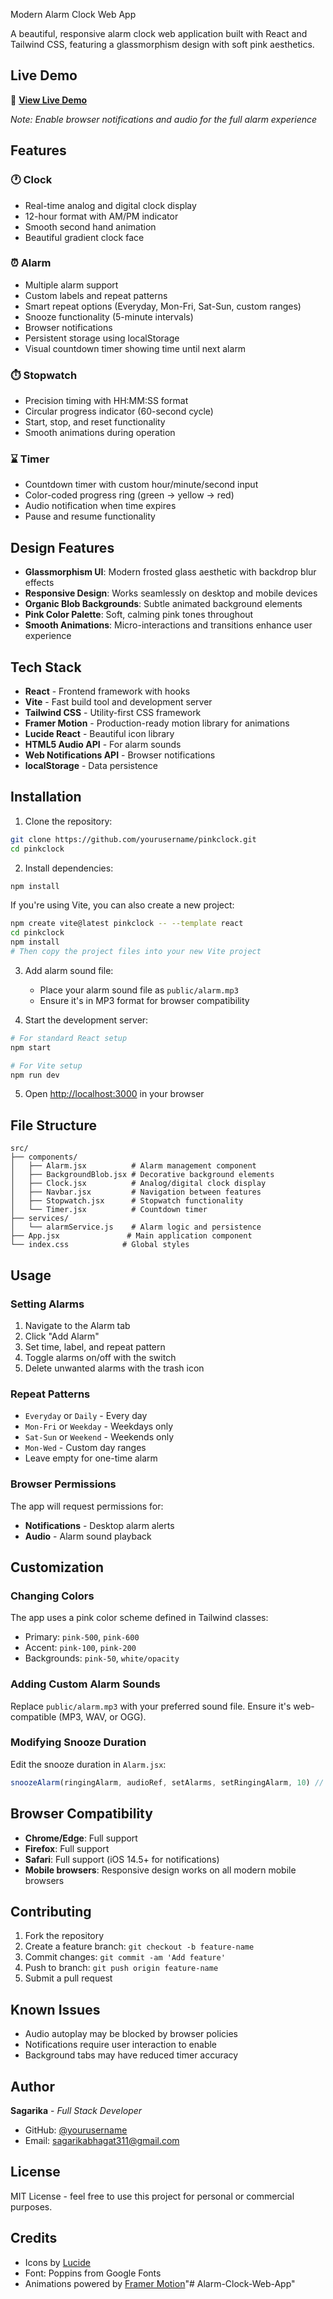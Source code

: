Modern Alarm Clock Web App

A beautiful, responsive alarm clock web application built with React and Tailwind CSS, featuring a glassmorphism design with soft pink aesthetics.

## Live Demo

🚀 **[View Live Demo](https://your-demo-url.vercel.app)** 

*Note: Enable browser notifications and audio for the full alarm experience*

## Features

### 🕐 Clock
- Real-time analog and digital clock display
- 12-hour format with AM/PM indicator
- Smooth second hand animation
- Beautiful gradient clock face

### ⏰ Alarm
- Multiple alarm support
- Custom labels and repeat patterns
- Smart repeat options (Everyday, Mon-Fri, Sat-Sun, custom ranges)
- Snooze functionality (5-minute intervals)
- Browser notifications
- Persistent storage using localStorage
- Visual countdown timer showing time until next alarm

### ⏱️ Stopwatch
- Precision timing with HH:MM:SS format
- Circular progress indicator (60-second cycle)
- Start, stop, and reset functionality
- Smooth animations during operation

### ⌛ Timer
- Countdown timer with custom hour/minute/second input
- Color-coded progress ring (green → yellow → red)
- Audio notification when time expires
- Pause and resume functionality

## Design Features

- **Glassmorphism UI**: Modern frosted glass aesthetic with backdrop blur effects
- **Responsive Design**: Works seamlessly on desktop and mobile devices
- **Organic Blob Backgrounds**: Subtle animated background elements
- **Pink Color Palette**: Soft, calming pink tones throughout
- **Smooth Animations**: Micro-interactions and transitions enhance user experience

## Tech Stack

- **React** - Frontend framework with hooks
- **Vite** - Fast build tool and development server
- **Tailwind CSS** - Utility-first CSS framework
- **Framer Motion** - Production-ready motion library for animations
- **Lucide React** - Beautiful icon library
- **HTML5 Audio API** - For alarm sounds
- **Web Notifications API** - Browser notifications
- **localStorage** - Data persistence

## Installation

1. Clone the repository:
```bash
git clone https://github.com/yourusername/pinkclock.git
cd pinkclock
```

2. Install dependencies:
```bash
npm install
```

If you're using Vite, you can also create a new project:
```bash
npm create vite@latest pinkclock -- --template react
cd pinkclock
npm install
# Then copy the project files into your new Vite project
```

3. Add alarm sound file:
   - Place your alarm sound file as `public/alarm.mp3`
   - Ensure it's in MP3 format for browser compatibility

4. Start the development server:
```bash
# For standard React setup
npm start

# For Vite setup
npm run dev
```

5. Open [http://localhost:3000](http://localhost:3000) in your browser

## File Structure

```
src/
├── components/
│   ├── Alarm.jsx          # Alarm management component
│   ├── BackgroundBlob.jsx # Decorative background elements
│   ├── Clock.jsx          # Analog/digital clock display
│   ├── Navbar.jsx         # Navigation between features
│   ├── Stopwatch.jsx      # Stopwatch functionality
│   └── Timer.jsx          # Countdown timer
├── services/
│   └── alarmService.js    # Alarm logic and persistence
├── App.jsx               # Main application component
└── index.css            # Global styles
```

## Usage

### Setting Alarms
1. Navigate to the Alarm tab
2. Click "Add Alarm"
3. Set time, label, and repeat pattern
4. Toggle alarms on/off with the switch
5. Delete unwanted alarms with the trash icon

### Repeat Patterns
- `Everyday` or `Daily` - Every day
- `Mon-Fri` or `Weekday` - Weekdays only
- `Sat-Sun` or `Weekend` - Weekends only
- `Mon-Wed` - Custom day ranges
- Leave empty for one-time alarm

### Browser Permissions
The app will request permissions for:
- **Notifications** - Desktop alarm alerts
- **Audio** - Alarm sound playback

## Customization

### Changing Colors
The app uses a pink color scheme defined in Tailwind classes:
- Primary: `pink-500`, `pink-600`
- Accent: `pink-100`, `pink-200`
- Backgrounds: `pink-50`, `white/opacity`

### Adding Custom Alarm Sounds
Replace `public/alarm.mp3` with your preferred sound file. Ensure it's web-compatible (MP3, WAV, or OGG).

### Modifying Snooze Duration
Edit the snooze duration in `Alarm.jsx`:
```javascript
snoozeAlarm(ringingAlarm, audioRef, setAlarms, setRingingAlarm, 10) // 10 minutes
```

## Browser Compatibility

- **Chrome/Edge**: Full support
- **Firefox**: Full support
- **Safari**: Full support (iOS 14.5+ for notifications)
- **Mobile browsers**: Responsive design works on all modern mobile browsers

## Contributing

1. Fork the repository
2. Create a feature branch: `git checkout -b feature-name`
3. Commit changes: `git commit -am 'Add feature'`
4. Push to branch: `git push origin feature-name`
5. Submit a pull request

## Known Issues

- Audio autoplay may be blocked by browser policies
- Notifications require user interaction to enable
- Background tabs may have reduced timer accuracy

## Author

**Sagarika** - *Full Stack Developer*

- GitHub: [@yourusername](https://github.com/Sagarika311)
- Email: sagarikabhagat311@gmail.com

## License

MIT License - feel free to use this project for personal or commercial purposes.

## Credits

- Icons by [Lucide](https://lucide.dev/)
- Font: Poppins from Google Fonts
- Animations powered by [Framer Motion](https://framer.com/motion/)"# Alarm-Clock-Web-App" 
